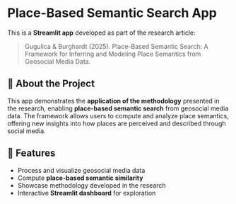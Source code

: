 # Place-Based Semantic Search App

This is a **Streamlit app** developed as part of the research article:

> Gugulica & Burghardt (2025). Place-Based Semantic Search: A Framework for Inferring and Modeling Place Semantics from Geosocial Media Data.

## 📌 About the Project

This app demonstrates the **application of the methodology** presented in the research, enabling **place-based semantic search** from geosocial media data. The framework allows users to compute and analyze place semantics, offering new insights into how places are perceived and described through social media.

## 🚀 Features

- Process and visualize geosocial media data
- Compute **place-based semantic similarity**
- Showcase methodology developed in the research
- Interactive **Streamlit dashboard** for exploration


